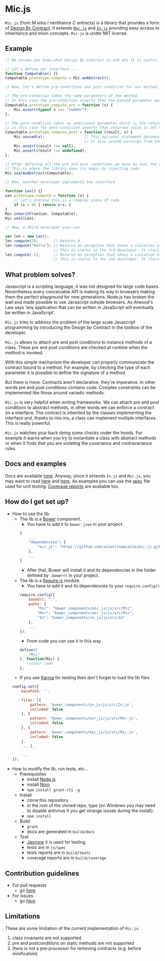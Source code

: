 # Mic.js #

`Mic.js` (from _M_ ixins _I_ nerithance _C_ ontracts) is a library that provides a form of [Design By Contract](https://en.wikipedia.org/wiki/Design_by_contract). It extends [`Mxr.js`](https://github.com/valentinomiazzo/mxr_js) and [`In.js`](https://github.com/valentinomiazzo/in_js) providing easy access to inheritance and mixin concepts. `Mic.js` is under MIT license.

## Example ##

```javascript
// We assume you know what Design By Contract is and why it is useful.

// Let's define our interface ...
function Computable() {}
Computable.prototype.compute = Mic.anAbstract();

// Now, let's define pre-conditions and post-condition for our method.

// The pre-condition takes the same parameters of the method.
// In this case the pre-condition asserts that the passed parameter must be a number.
Computable.prototype.compute.pre = function (x) {
    Mic.assert(typeof x === "number");
};

// The post-condition takes an additional parameter which is the returned value.
// In this case the post-condition asserts that returned value is not null or undefined.
Computable.prototype.compute.post = function (result, x) {
    Mic.unused(x);                  // This optional statement documents x is not used.
                                    // It also avoids warnings from tools like JSlint.
    Mic.assert(result !== null);
    Mic.assert(result !== undefined);
};

// After defining all the pre and post conditions we have to seal the contract.
// This is where the library does its magic by injecting code.
Mic.sealAsAbstract(Computable);

// Now, another developer implements the interface

function Len() {}
Len.prototype.compute = function (x) {
    // Let's pretend this is a complex piece of code
    if (x > 0) { return x*x; }
}
Mic.inheritFrom(Len, Computable);
Mic.seal(Len);

// Now, a third developer uses Len

var len = new Len();
len.compute(2);       // Returns 4.
len.compute("hello"); // Returns an exception that shows a violation of the pre-condition.
                      // This is useful to the 3rd developer. It clarifies how to use the interface.
len.compute(-1);      // Returns an exception that shows a violation of the post-condition.
                      // This is useful to the 2nd developer. It clarifies how to implement the interface.
```

## What problem solves? ##

Javascript is a scripting language, it was not designed for large code bases. Nevertheless every conceivable API is making its way in browsers making them the perfect playground for new generations. Node.js  has broken the wall and made possible to use Javascript outside browsers. As Atwood's Law says 'any application that can be written in JavaScript will eventually be written in JavaScript'.

`Mic.js` tries to address the problem of the large scale Javascript programming by introducing the Design by Contract in the toolbox of the developer.

`Mic.js` allows to attach pre and post conditions to instance methods of a class. These pre and post conditions are checked at runtime when the method is invoked.

With this simple mechanism the developer can properly communicate the contract bound to a method. For example, by checking the type of each parameter it is possible to define the signature of a method.

But there is more. Contracts aren't declarative, they're imperative. In other words pre and post conditions contains code. Complex constraints can be implemented like those around variadic methods.

`Mic.js` is very helpful when writing frameworks. We can attach pre and post conditions to abstract methods, in other words we can enforce a contract on a interface. The contract is inherited by the classes implementing the interface and, thanks to mix-ins, a class can implement multiple interfaces. This is really powerful.

`Mic.js` watches your back doing some checks under the hoods. For example it warns when you try to instantiate a class with abstract methods or when it finds that you are violating the covariance and contravariance rules.

## Docs and examples ##

Docs are available [here](https://rawgit.com/valentinomiazzo/mic_js/master/build/docs/classes/Mic.html). Anyway, since it extends `In.js` and `Mxr.js`, you may want to read [here](https://rawgit.com/valentinomiazzo/in_js/master/build/docs/classes/In.html) and [here](https://rawgit.com/valentinomiazzo/mxr_js/master/build/docs/classes/Mxr.html).
As examples you can use the [spec](js/spec/Mic.js) file used for unit testing. [Coverage reports](https://rawgit.com/valentinomiazzo/mic_js/master/build/coverage/PhantomJS%201.9.8%20(Windows%207%200.0.0)/js/src/Mic.js.html) are available too.

## How do I get set up? ##

* How to use the lib
    * The lib is a [Bower](http://bower.io) component.
        * You have to add it to `bower.json` in your project.
        ```javascript
        {
            ...
            "dependencies": {
                "mic_js": "https://github.com/valentinomiazzo/mic_js.git"
            },
            ...
        }
        ```
        * After that, Bower will install it and its dependencies in the folder defined by `.bowerrc` in your project.
    * The lib is a [Require.js](http://require.js) module.
        * You have to add it and its dependencies to your `require.config()`
        ```javascript
        require.config({
            baseUrl: ".",
            paths: {
                "Mic": "bower_components/mic_js/js/src/Mic",
                "Mxr": "bower_components/mxr_js/js/src/Mxr",
                "In": "bower_components/in_js/js/src/In"
            },
            ...
        });
        ```
        * From code you can use it in this way
        ```javascript
        define([
            "Mic"
        ], function(Mic) {
            //your code
        };
        ```
    * If you use [Karma](http://karma-runner.github.io/) for testing then don't forget to load the lib files
    ```javascript
    config.set({
        basePath: '',

        files: [{
            pattern: 'bower_components/in_js/js/src/In.js',
            included: false
        }, {
            pattern: 'bower_components/mxr_js/js/src/Mxr.js',
            included: false
        }, {
            pattern: 'bower_components/mic_js/js/src/Mic.js',
            included: false
        },
        ... ],

        ...
    });
    ```
* How to modify the lib, run tests, etc...
    * Prerequisites
        * install [Node.js](http://nodejs.org/)
        * install [Npm](https://www.npmjs.com/)
        * `npm install grunt-cli -g`
    * Install
        * clone this repository
        * in the root of the cloned repo, type (on Windows you may need to disable antivirus if you get strange issues during the install):
        * `npm install`
    * Build
        * `grunt`
        * docs are generated in `build/docs`
    * Test
        * [Jasmine](https://jasmine.github.io/) it is used for testing.
        * tests are in `js/spec`
        * tests reports are in `build/tests`
        * coverage reports are in `build/coverage`

## Contribution guidelines ##

* For pull requests
    * go [here](../../pulls)
* For issues
    * go [here](../../issues)

## Limitations ##

These are some limitation of the current implementation of `Mic.js`.

1. class invariants are not supported
1. pre and postconditions on static methods are not supported
1. there is not a pre-processor for removing contracts (e.g. before minification)
